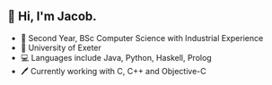 ## 👋 Hi, I'm Jacob.

- 📝 Second Year, BSc Computer Science with Industrial Experience
- 🏫 University of Exeter
- 💻 Languages include Java, Python, Haskell, Prolog
- 🖊 Currently working with C, C++ and Objective-C
